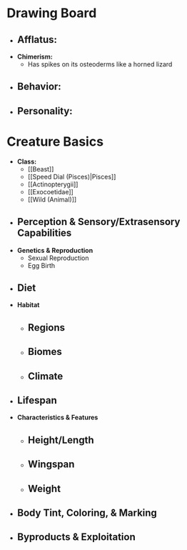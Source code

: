 # Drawing Board
- **Afflatus:**
	- 
- **Chimerism:**
	- Has spikes on its osteoderms like a horned lizard
- **Behavior:**
	- 
- **Personality:**
	- 
# Creature Basics
- **Class:**
	- [[Beast]]
	- [[Speed Dial (Pisces)|Pisces]]
	- [[Actinopterygii]]
	- [[Exocoetidae]]
	- [[Wild (Animal)]]
- **Perception & Sensory/Extrasensory Capabilities**
	- 
- **Genetics & Reproduction**
	- Sexual Reproduction
	- Egg Birth
- **Diet**
	- 
- **Habitat**
	- Regions
		- 
	- Biomes
		- 
	- Climate
		- 
- **Lifespan**
	- 
- **Characteristics & Features**
	- Height/Length
		- 
	- Wingspan
		- 
	- Weight
		- 
- **Body Tint, Coloring, & Marking**
	- 
- **Byproducts & Exploitation**
	- 
